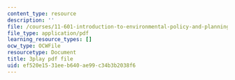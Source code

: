 ```yaml
---
content_type: resource
description: ''
file: /courses/11-601-introduction-to-environmental-policy-and-planning-fall-2016/ef520e1531eeb640ae99c34b3b2038f6_vQhm-w6l1OY.pdf
file_type: application/pdf
learning_resource_types: []
ocw_type: OCWFile
resourcetype: Document
title: 3play pdf file
uid: ef520e15-31ee-b640-ae99-c34b3b2038f6
---
```

